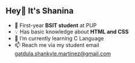 ## Hey👋 It's Shanina

- 📝 First-year **BSIT student** at PUP
- 💡 Has basic knowledge about **HTML and CSS**
- 🧠 I’m currently learning C Language
- 📫 Reach me via my student email gatdula.shankyle.martinez@gmail.com

